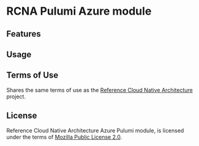 # RCNA Pulumi Azure module

## Features

## Usage

## Terms of Use

Shares the same terms of use as the [Reference Cloud Native Architecture](../../README.md#terms-of-use) project.

## License

Reference Cloud Native Architecture Azure Pulumi module, is licensed under the terms of [Mozilla Public License 2.0](../../LICENSE).
